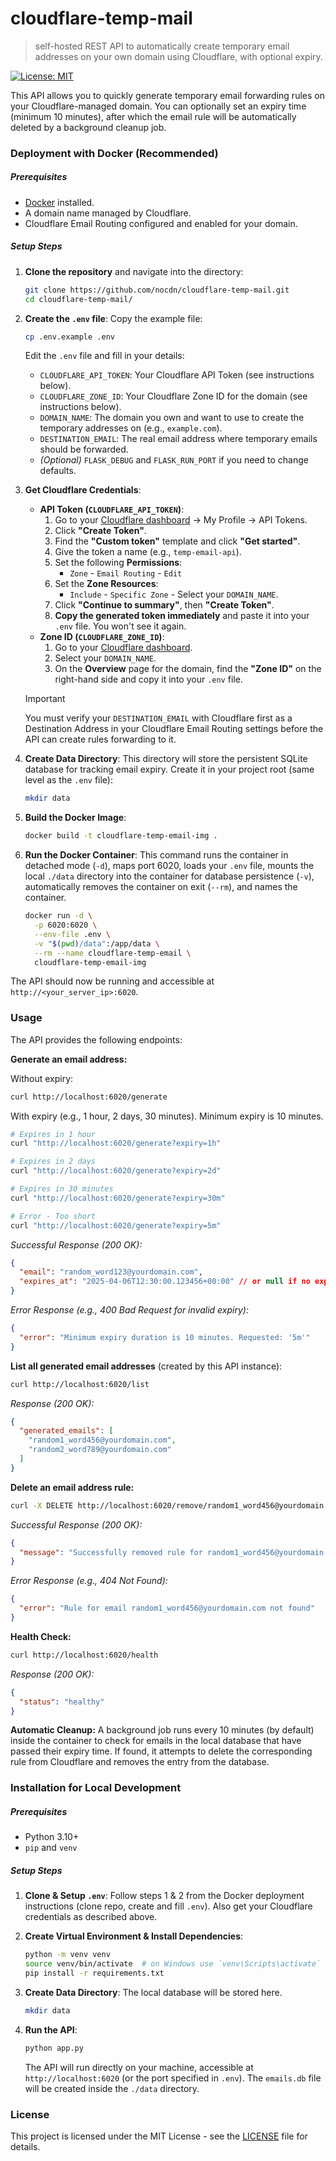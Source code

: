 # cloudflare-temp-mail

> self-hosted REST API to automatically create temporary email addresses on your own domain using Cloudflare, with optional expiry.

[![License: MIT](https://img.shields.io/badge/License-MIT-yellow.svg)](https://opensource.org/licenses/MIT)

This API allows you to quickly generate temporary email forwarding rules on your Cloudflare-managed domain. You can optionally set an expiry time (minimum 10 minutes), after which the email rule will be automatically deleted by a background cleanup job.

### Deployment with Docker (Recommended)

##### Prerequisites

- [Docker](https://www.docker.com/) installed.
- A domain name managed by Cloudflare.
- Cloudflare Email Routing configured and enabled for your domain.

##### Setup Steps

1.  **Clone the repository** and navigate into the directory:

    ```bash
    git clone https://github.com/nocdn/cloudflare-temp-mail.git
    cd cloudflare-temp-mail/
    ```

2.  **Create the `.env` file**:
    Copy the example file:

    ```bash
    cp .env.example .env
    ```

    Edit the `.env` file and fill in your details:

    - `CLOUDFLARE_API_TOKEN`: Your Cloudflare API Token (see instructions below).
    - `CLOUDFLARE_ZONE_ID`: Your Cloudflare Zone ID for the domain (see instructions below).
    - `DOMAIN_NAME`: The domain you own and want to use to create the temporary addresses on (e.g., `example.com`).
    - `DESTINATION_EMAIL`: The real email address where temporary emails should be forwarded.
    - _(Optional)_ `FLASK_DEBUG` and `FLASK_RUN_PORT` if you need to change defaults.

3.  **Get Cloudflare Credentials**:

    - **API Token (`CLOUDFLARE_API_TOKEN`)**:
      1.  Go to your [Cloudflare dashboard](https://dash.cloudflare.com) -> My Profile -> API Tokens.
      2.  Click **"Create Token"**.
      3.  Find the **"Custom token"** template and click **"Get started"**.
      4.  Give the token a name (e.g., `temp-email-api`).
      5.  Set the following **Permissions**:
          - `Zone` - `Email Routing` - `Edit`
      6.  Set the **Zone Resources**:
          - `Include` - `Specific Zone` - Select your `DOMAIN_NAME`.
      7.  Click **"Continue to summary"**, then **"Create Token"**.
      8.  **Copy the generated token immediately** and paste it into your `.env` file. You won't see it again.
    - **Zone ID (`CLOUDFLARE_ZONE_ID`)**:
      1.  Go to your [Cloudflare dashboard](https://dash.cloudflare.com).
      2.  Select your `DOMAIN_NAME`.
      3.  On the **Overview** page for the domain, find the **"Zone ID"** on the right-hand side and copy it into your `.env` file.

    > [!IMPORTANT]
    > You must verify your `DESTINATION_EMAIL` with Cloudflare first as a Destination Address in your Cloudflare Email Routing settings before the API can create rules forwarding to it.

4.  **Create Data Directory**:
    This directory will store the persistent SQLite database for tracking email expiry. Create it in your project root (same level as the `.env` file):

    ```bash
    mkdir data
    ```

5.  **Build the Docker Image**:

    ```bash
    docker build -t cloudflare-temp-email-img .
    ```

6.  **Run the Docker Container**:
    This command runs the container in detached mode (`-d`), maps port 6020, loads your `.env` file, mounts the local `./data` directory into the container for database persistence (`-v`), automatically removes the container on exit (`--rm`), and names the container.
    ```bash
    docker run -d \
      -p 6020:6020 \
      --env-file .env \
      -v "$(pwd)/data":/app/data \
      --rm --name cloudflare-temp-email \
      cloudflare-temp-email-img
    ```

The API should now be running and accessible at `http://<your_server_ip>:6020`.

### Usage

The API provides the following endpoints:

**Generate an email address:**

Without expiry:

```bash
curl http://localhost:6020/generate
```

With expiry (e.g., 1 hour, 2 days, 30 minutes). Minimum expiry is 10 minutes.

```bash
# Expires in 1 hour
curl "http://localhost:6020/generate?expiry=1h"

# Expires in 2 days
curl "http://localhost:6020/generate?expiry=2d"

# Expires in 30 minutes
curl "http://localhost:6020/generate?expiry=30m"

# Error - Too short
curl "http://localhost:6020/generate?expiry=5m"
```

_Successful Response (200 OK):_

```json
{
  "email": "random_word123@yourdomain.com",
  "expires_at": "2025-04-06T12:30:00.123456+00:00" // or null if no expiry
}
```

_Error Response (e.g., 400 Bad Request for invalid expiry):_

```json
{
  "error": "Minimum expiry duration is 10 minutes. Requested: '5m'"
}
```

**List all generated email addresses** (created by this API instance):

```bash
curl http://localhost:6020/list
```

_Response (200 OK):_

```json
{
  "generated_emails": [
    "random1_word456@yourdomain.com",
    "random2_word789@yourdomain.com"
  ]
}
```

**Delete an email address rule:**

```bash
curl -X DELETE http://localhost:6020/remove/random1_word456@yourdomain.com
```

_Successful Response (200 OK):_

```json
{
  "message": "Successfully removed rule for random1_word456@yourdomain.com"
}
```

_Error Response (e.g., 404 Not Found):_

```json
{
  "error": "Rule for email random1_word456@yourdomain.com not found"
}
```

**Health Check:**

```bash
curl http://localhost:6020/health
```

_Response (200 OK):_

```json
{
  "status": "healthy"
}
```

**Automatic Cleanup:** A background job runs every 10 minutes (by default) inside the container to check for emails in the local database that have passed their expiry time. If found, it attempts to delete the corresponding rule from Cloudflare and removes the entry from the database.

### Installation for Local Development

##### Prerequisites

- Python 3.10+
- `pip` and `venv`

##### Setup Steps

1.  **Clone & Setup `.env`**: Follow steps 1 & 2 from the Docker deployment instructions (clone repo, create and fill `.env`). Also get your Cloudflare credentials as described above.

2.  **Create Virtual Environment & Install Dependencies**:

    ```bash
    python -m venv venv
    source venv/bin/activate  # on Windows use `venv\Scripts\activate`
    pip install -r requirements.txt
    ```

3.  **Create Data Directory**: The local database will be stored here.

    ```bash
    mkdir data
    ```

4.  **Run the API**:
    ```bash
    python app.py
    ```
    The API will run directly on your machine, accessible at `http://localhost:6020` (or the port specified in `.env`). The `emails.db` file will be created inside the `./data` directory.

### License

This project is licensed under the MIT License - see the [LICENSE](LICENSE) file for details.
